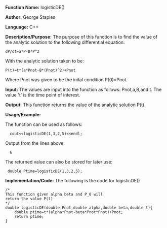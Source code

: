 **Function Name:**           logisticDE()

**Author:** George Staples

**Language:** C++

**Description/Purpose:** The purpose of this function is to find the value of the analytic solution to the following differential
equation:

    dP/dt=a*P-B*P^2
    
With the analytic solution taken to be:

    P(t)=t*(a*Pnot-B*(Pnot)^2)+Pnot
    
Where Pnot was given to be the inital condition P(0)=Pnot.

**Input:** The values are input into the function as follows: Pnot,a,B,and t. The value 't' is the time point of interest.

**Output:** This function returns the value of the analytic solution P(t). 

**Usage/Example:**

The function can be used as follows:

      cout<<logisticDE(1,3,2,5)<<endl;
      
Output from the lines above:

      6

The returned value can also be stored for later use:

     double Ptime=logisticDE(1,3,2,5);

**Implementation/Code:** The following is the code for logisticDE()

    /*
    This function given alpha beta and P_0 will
    return the value P(t)
    */
    double logisticDE(double Pnot,double alpha,double beta,double t){
        double ptime=t*(alpha*Pnot-beta*Pnot*Pnot)+Pnot;
        return ptime;
    }

